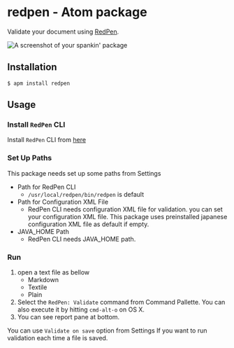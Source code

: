 # redpen - Atom package

Validate your document using [RedPen](http://redpen.cc/).

![A screenshot of your spankin' package](https://f.cloud.github.com/assets/69169/2290250/c35d867a-a017-11e3-86be-cd7c5bf3ff9b.gif)

## Installation

```
$ apm install redpen
```

## Usage

### Install `RedPen` CLI

Install `RedPen` CLI from [here](http://redpen.cc/docs/latest/index.html "QuickStart — RedPen 1.0-Beta documentation")

### Set Up Paths

This package needs set up some paths from Settings

- Path for RedPen CLI
    - `/usr/local/redpen/bin/redpen` is default
- Path for Configuration XML File
    - RedPen CLI needs configuration XML file for validation. you can set your configuration XML file. This package uses preinstalled japanese configuration XML file as default if empty.
- JAVA_HOME Path
    - RedPen CLI needs JAVA_HOME path.

### Run

1. open a text file as bellow
    - Markdown
    - Textile
    - Plain
2. Select the `RedPen: Validate` command from Command Pallette. You can also execute it by hitting `cmd-alt-o` on OS X.
3. You can see report pane at bottom.

You can use `Validate on save` option from Settings If you want to run validation each time a file is saved.
